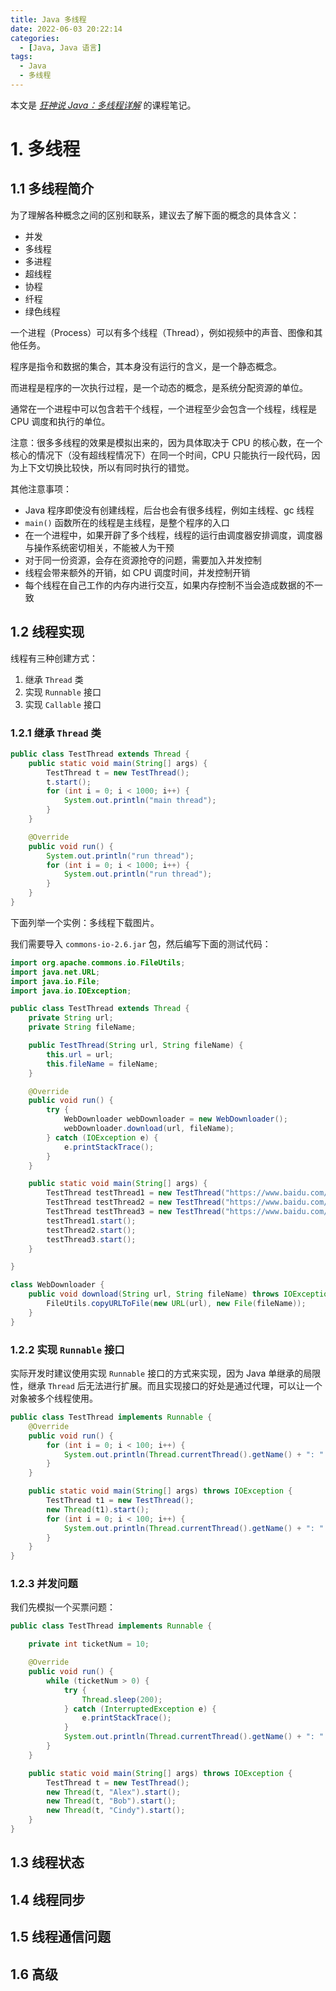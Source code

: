 ```yaml
---
title: Java 多线程
date: 2022-06-03 20:22:14
categories:
  - [Java, Java 语言]
tags:
  - Java
  - 多线程
---
```


本文是 [*狂神说 Java：多线程详解*](https://www.bilibili.com/video/BV1V4411p7EF) 的课程笔记。

<!-- more -->

# 1. 多线程

## 1.1 多线程简介

为了理解各种概念之间的区别和联系，建议去了解下面的概念的具体含义：
- 并发
- 多线程
- 多进程
- 超线程
- 协程
- 纤程
- 绿色线程

一个进程（Process）可以有多个线程（Thread），例如视频中的声音、图像和其他任务。

程序是指令和数据的集合，其本身没有运行的含义，是一个静态概念。

而进程是程序的一次执行过程，是一个动态的概念，是系统分配资源的单位。

通常在一个进程中可以包含若干个线程，一个进程至少会包含一个线程，线程是 CPU 调度和执行的单位。

<div class="note note-warning">

注意：很多多线程的效果是模拟出来的，因为具体取决于 CPU 的核心数，在一个核心的情况下（没有超线程情况下）在同一个时间，CPU 只能执行一段代码，因为上下文切换比较快，所以有同时执行的错觉。

</div>

其他注意事项：
- Java 程序即使没有创建线程，后台也会有很多线程，例如主线程、gc 线程
- `main()` 函数所在的线程是主线程，是整个程序的入口
- 在一个进程中，如果开辟了多个线程，线程的运行由调度器安排调度，调度器与操作系统密切相关，不能被人为干预
- 对于同一份资源，会存在资源抢夺的问题，需要加入并发控制
- 线程会带来额外的开销，如 CPU 调度时间，并发控制开销
- 每个线程在自己工作的内存内进行交互，如果内存控制不当会造成数据的不一致

## 1.2 线程实现

线程有三种创建方式：
1. 继承 `Thread` 类
2. 实现 `Runnable` 接口
3. 实现 `Callable` 接口

### 1.2.1 继承 `Thread` 类

```java
public class TestThread extends Thread {
    public static void main(String[] args) {
        TestThread t = new TestThread();
        t.start();
        for (int i = 0; i < 1000; i++) {
            System.out.println("main thread");
        }
    }

    @Override
    public void run() {
        System.out.println("run thread");
        for (int i = 0; i < 1000; i++) {
            System.out.println("run thread");
        }
    }
}
```

下面列举一个实例：多线程下载图片。

我们需要导入 `commons-io-2.6.jar` 包，然后编写下面的测试代码：

```java
import org.apache.commons.io.FileUtils;
import java.net.URL;
import java.io.File;
import java.io.IOException;

public class TestThread extends Thread {
    private String url;
    private String fileName;

    public TestThread(String url, String fileName) {
        this.url = url;
        this.fileName = fileName;
    }

    @Override
    public void run() {
        try {
            WebDownloader webDownloader = new WebDownloader();
            webDownloader.download(url, fileName);
        } catch (IOException e) {
            e.printStackTrace();
        }
    }

    public static void main(String[] args) {
        TestThread testThread1 = new TestThread("https://www.baidu.com/img/bd_logo1.png", "baidu1.png");
        TestThread testThread2 = new TestThread("https://www.baidu.com/img/bd_logo2.png", "baidu2.png");
        TestThread testThread3 = new TestThread("https://www.baidu.com/img/bd_logo3.png", "baidu3.png");
        testThread1.start();
        testThread2.start();
        testThread3.start();
    }

}

class WebDownloader {
    public void download(String url, String fileName) throws IOException {
        FileUtils.copyURLToFile(new URL(url), new File(fileName));
    }
}
```

### 1.2.2 实现 `Runnable` 接口

实际开发时建议使用实现 `Runnable` 接口的方式来实现，因为 Java 单继承的局限性，继承 `Thread` 后无法进行扩展。而且实现接口的好处是通过代理，可以让一个对象被多个线程使用。

```java
public class TestThread implements Runnable {
    @Override
    public void run() {
        for (int i = 0; i < 100; i++) {
            System.out.println(Thread.currentThread().getName() + ": " + i);
        }
    }

    public static void main(String[] args) throws IOException {
        TestThread t1 = new TestThread();
        new Thread(t1).start();
        for (int i = 0; i < 100; i++) {
            System.out.println(Thread.currentThread().getName() + ": " + i);
        }
    }
}
```

### 1.2.3 并发问题

我们先模拟一个买票问题：

```java
public class TestThread implements Runnable {

    private int ticketNum = 10;

    @Override
    public void run() {
        while (ticketNum > 0) {
            try {
                Thread.sleep(200);
            } catch (InterruptedException e) {
                e.printStackTrace();
            }
            System.out.println(Thread.currentThread().getName() + ": " + ticketNum--);
        }
    }

    public static void main(String[] args) throws IOException {
        TestThread t = new TestThread();
        new Thread(t, "Alex").start();
        new Thread(t, "Bob").start();
        new Thread(t, "Cindy").start();
    }
}
```

## 1.3 线程状态



## 1.4 线程同步

## 1.5 线程通信问题

## 1.6 高级



